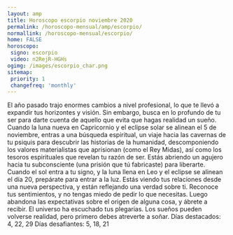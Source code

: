 ```yaml
---
layout: amp
title: Horoscopo escorpio noviembre 2020 
permalink: /horoscopo-mensual/amp/escorpio/
normallink: /horoscopo-mensual/escorpio/
home: FALSE
horoscopo:
 signo: escorpio
 video: n2RejR-HGHs
ogimg: /images/escorpio_char.png
sitemap:
 priority: 1
 changefreq: 'monthly'
---
```



El año pasado trajo enormes cambios a nivel profesional, lo que te llevó a expandir tus horizontes y visión. Sin embargo, busca en lo profundo de tu ser para darte cuenta de aquello que evita que hagas realidad un sueño. 
Cuando la luna nueva en Capricornio y el eclipse solar se alinean el 5 de noviembre, entras a una búsqueda espiritual, un viaje hacia las cavernas de tu psiquis para descubrir las historias de la humanidad, descomponiendo los valores materialistas que aprisionan (como el Rey Midas), así como los tesoros espirituales que revelan tu razón de ser. Estás abriendo un agujero hacia tu subconsciente (una prisión que tú fabricaste) para liberarte. 
Cuando el sol entra a tu signo, y la luna llena en Leo y el eclipse se alinean el día 20, prepárate para entrar a la luz. Estás viendo tus relaciones desde una nueva perspectiva, y están reflejando una verdad sobre ti. Reconoce tus sentimientos, y no tengas miedo de pedir lo que necesitas. Luego abandona las expectativas sobre el origen de alguna cosa, y ábrete a recibir. El universo ha escuchado tus plegarias. Los sueños pueden volverse realidad, pero primero debes atreverte a soñar. 
Días destacados: 4, 22, 29 
Días desafiantes: 5, 18, 21

